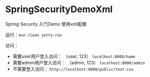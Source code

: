 # SpringSecurityDemoXml
Spring Security 入门Demo 使用xml配置

运行：`mvn clean jetty:run`

访问： 
  - 需要user用户登入访问： （user, 123）
    `localhost:8000/home`  
  - 需要admin用户登入访问： （admin, 123）
    `localhost:8000/admin`  
  - 不需要登入访问：
    `http://localhost:8000/public/test.css`  

